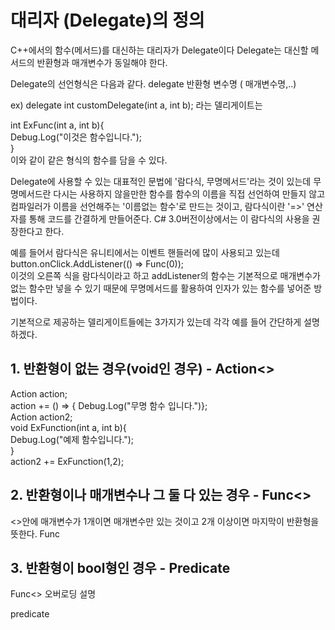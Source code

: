 대리자 (Delegate)의 정의
========================

C++에서의 함수(메서드)를 대신하는 대리자가 Delegate이다
Delegate는 대신할 메서드의 반환형과 매개변수가 동일해야 한다.

Delegate의 선언형식은 다음과 같다.
delegate 반환형 변수명 ( 매개변수명,..)

ex) delegate int customDelegate(int a, int b); 라는 델리게이트는

int ExFunc(int a, int b){<br>
  Debug.Log("이것은 함수입니다.");<br>
}<br>
이와 같이 같은 형식의 함수를 담을 수 있다.

Delegate에 사용할 수 있는 대표적인 문법에 '람다식, 무명메서드'라는 것이 있는데
무명메서드란 다시는 사용하지 않을만한 함수를 함수의 이름을 직접 선언하여 만들지 않고
컴파일러가 이름을 선언해주는 '이름없는 함수'로 만드는 것이고,
람다식이란 '=>' 연산자를 통해 코드를 간결하게 만들어준다. 
C# 3.0버전이상에서는 이 람다식의 사용을 권장한다고 한다.

예를 들어서 람다식은 유니티에서는 이벤트 핸들러에 많이 사용되고 있는데
button.onClick.AddListener(() => Func(0)); <br>
이것의 오른쪽 식을 람다식이라고 하고 
addListener의 함수는 기본적으로 매개변수가 없는 함수만 넣을 수 있기 때문에
무명메서드를 활용하여 인자가 있는 함수를 넣어준 방법이다.

기본적으로 제공하는 델리게이트들에는 3가지가 있는데 각각 예를 들어 간단하게 설명하겠다.
<h2>
  1. 반환형이 없는 경우(void인 경우) - Action<> </h2>
  Action action;<br>
  action += () => { Debug.Log("무명 함수 입니다.")};<br>
  Action<int, int> action2;<br>
  void ExFunction(int a, int b){<br>
    Debug.Log("예제 함수입니다.");<br>
  }<br>
  action2 += ExFunction(1,2);<br>
<h2>
  2. 반환형이나 매개변수나 그 둘 다 있는 경우 - Func<></h2>
  <>안에 매개변수가 1개이면 매개변수만 있는 것이고 2개 이상이면 마지막이 반환형을 뜻한다.
  Func<int>
<h2>
  3. 반환형이 bool형인 경우 - Predicate<T></h2>



Func<>
오버로딩 설명

predicate<T>
